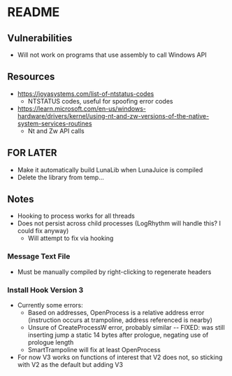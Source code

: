 # README

## Vulnerabilities

- Will not work on programs that use assembly to call Windows API

## Resources

- https://joyasystems.com/list-of-ntstatus-codes
    - NTSTATUS codes, useful for spoofing error codes
- https://learn.microsoft.com/en-us/windows-hardware/drivers/kernel/using-nt-and-zw-versions-of-the-native-system-services-routines
    - Nt and Zw API calls

## FOR LATER

- Make it automatically build LunaLib when LunaJuice is compiled
- Delete the library from temp...

## Notes

- Hooking to process works for all threads
- Does not persist across child processes (LogRhythm will handle this? I could fix anyway)
    - Will attempt to fix via hooking

### Message Text File
- Must be manually compiled by right-clicking to regenerate headers

### Install Hook Version 3
- Currently some errors:
    - Based on addresses, OpenProcess is a relative address error (instruction occurs at trampoline, address referenced is nearby)
    - Unsure of CreateProcessW error, probably similar -- FIXED: was still inserting jump a static 14 bytes after prologue, negating use of prologue length
    - SmartTrampoline will fix at least OpenProcess
- For now V3 works on functions of interest that V2 does not, so sticking with V2 as the default but adding V3